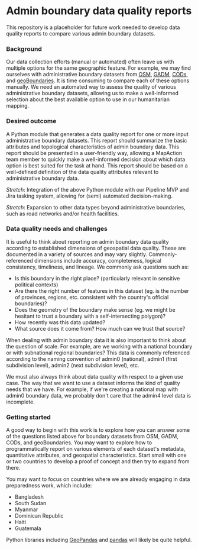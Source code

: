 # Admin boundary data quality reports 

This repository is a placeholder for future work needed to develop data quality reports to compare various admin boundary datasets.

### Background

Our data collection efforts (manual or automated) often leave us with multiple options for the same geographic feature. For example, we may find ourselves with administrative boundary datasets from [OSM](https://www.openstreetmap.org/#map=16/51.7012/-0.9095), [GADM](https://gadm.org/), [CODs](https://data.humdata.org/dashboards/cod), and [geoBoundaries](https://www.geoboundaries.org/). It is time consuming to compare each of these options manually. We need an automated way to assess the quality of various administrative boundary datasets, allowing us to make a well-informed selection about the best available option to use in our humanitarian mapping.

### Desired outcome

A Python module that generates a data quality report for one or more input administrative boundary datasets. This report should summarize the basic attributes and topological characteristics of admin boundary data. This report should be presented in a user-friendly way, allowing a MapAction team member to quickly make a well-informed decision about which data option is best suited for the task at hand. This report should be based on a well-defined definition of the data quality attributes relevant to administrative boundary data.

*Stretch*: Integration of the above Python module with our Pipeline MVP and Jira tasking system, allowing for (semi) automated decision-making.

*Stretch*: Expansion to other data types beyond administrative boundaries, such as road networks and/or health facilities.

### Data quality needs and challenges

It is useful to think about reporting on admin boundary data quality according to established dimensions of geospatial data quality. These are documented in a variety of sources and may vary slightly. Commonly-referenced dimensions include accuracy, completeness, logical consistency, timeliness, and lineage. We commonly ask questions such as: 
- Is this boundary in the right place? (particularly relevant in sensitive political contexts)
- Are there the right number of features in this dataset (eg. is the number of provinces, regions, etc. consistent with the country's official boundaries)?
- Does the geometry of the boundary make sense (eg. we might be hesitant to trust a boundary with a self-intersecting polygon)?
- How recently was this data updated?
- What source does it come from? How much can we trust that source?

When dealing with admin boundary data it is also important to think about the question of scale. For example, are we working with a national boundary or with subnational regional boundaries? This data is commonly referenced according to the naming convention of admin0 (national), admin1 (first subdivision level), admin2 (next subdivision level), etc. 

We must also always think about data quality with respect to a given use case. The way that we want to use a dataset informs the kind of quality needs that we have. For example, if we're creating a national map with admin0 boundary data, we probably don't care that the admin4 level data is incomplete. 

### Getting started 

A good way to begin with this work is to explore how you can answer some of the questions listed above for boundary datasets from OSM, GADM, CODs, and geoBoundaries. You may want to explore how to programmatically report on various elements of each dataset's metadata, quantitative attributes, and geospatial characteristics. Start small with one or two countries to develop a proof of concept and then try to expand from there. 

You may want to focus on countries where we are already engaging in data preparedness work, which include: 
- Bangladesh
- South Sudan
- Myanmar
- Dominican Republic
- Haiti
- Guatemala

Python libraries including [GeoPandas](https://geopandas.org/) and [pandas](https://pandas.pydata.org/) will likely be quite helpful.  